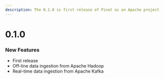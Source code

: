 ```yaml
---
description: The 0.1.0 is first release of Pinot as an Apache project
---
```


# 0.1.0

### New Features

* First release
* Off-line data ingestion from Apache Hadoop
* Real-time data ingestion from Apache Kafka



